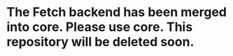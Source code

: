 # The Fetch backend has been merged into core. Please use core. This repository will be deleted soon.
